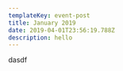 ```yaml
---
templateKey: event-post
title: January 2019
date: 2019-04-01T23:56:19.788Z
description: hello
---
```

dasdf
